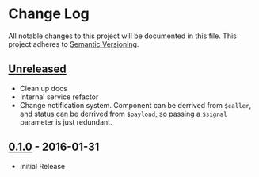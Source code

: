 # Change Log
All notable changes to this project will be documented in this file.
This project adheres to [Semantic Versioning](http://semver.org/).

## [Unreleased]
- Clean up docs
- Internal service refactor
- Change notification system.
    Component can be derrived from `$caller`, and status can be derrived from
    `$payload`, so passing a `$signal` parameter is just redundant.

## [0.1.0] - 2016-01-31
- Initial Release

[Unreleased]: https://github.com/jnjxp/jnjxp.vk/compare/0.1.0...develop
[0.1.0]: https://github.com/jnjxp/jnjxp.vk/releases/tag/0.1.0


